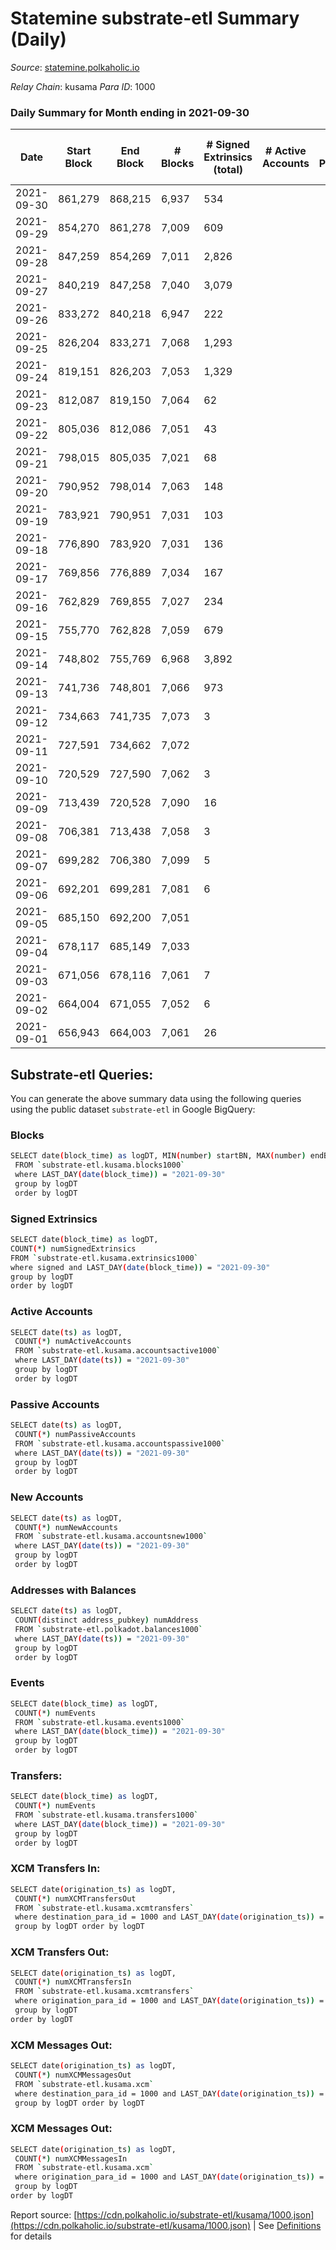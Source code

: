 # Statemine substrate-etl Summary (Daily)

_Source_: [statemine.polkaholic.io](https://statemine.polkaholic.io)

*Relay Chain*: kusama
*Para ID*: 1000



### Daily Summary for Month ending in 2021-09-30


| Date | Start Block | End Block | # Blocks | # Signed Extrinsics (total) | # Active Accounts | # Passive | # New | # Addresses with Balances | # Events | # Transfers | # XCM Transfers In | # XCM Transfers Out | # XCM In | # XCM Out | Issues | 
| ---- | ----------- | --------- | -------- | --------------------------- | ----------------- | --------- | ----- | ------------------------- | -------- | ----------- | ------------------ | ------------------- | -------- | --------- | ------ |
| 2021-09-30 | 861,279 | 868,215 | 6,937 | 534 |  |  |  | 12,360 | 21,207 | 5,181 ($1,484,079.01) |   |   |  |  |  |
| 2021-09-29 | 854,270 | 861,278 | 7,009 | 609 |  |  |  | 12,261 | 22,228 | 5,682 ($2,338,768.35) |   |   |  |  |  |
| 2021-09-28 | 847,259 | 854,269 | 7,011 | 2,826 |  |  |  | 12,080 | 32,530 | 8,976 ($27,532,103.15) |   |   |  |  |  |
| 2021-09-27 | 840,219 | 847,258 | 7,040 | 3,079 |  |  |  | 11,493 | 33,230 | 8,134 ($13,093,319.64) |   |   |  |  |  |
| 2021-09-26 | 833,272 | 840,218 | 6,947 | 222 |  |  |  | 10,968 | 18,992 | 3,385 ($53,997.96) |   |   |  |  |  |
| 2021-09-25 | 826,204 | 833,271 | 7,068 | 1,293 |  |  |  | 10,969 | 31,533 | 6,872 ($40,387.96) |   |   |  |  |  |
| 2021-09-24 | 819,151 | 826,203 | 7,053 | 1,329 |  |  |  | 11,032 | 29,702 | 3,862 ($50.75) |   |   |  |  |  |
| 2021-09-23 | 812,087 | 819,150 | 7,064 | 62 |  |  |  | 11,079 | 15,554 | 1,094 ($13,599.36) |   |   |  |  |  |
| 2021-09-22 | 805,036 | 812,086 | 7,051 | 43 |  |  |  | 11,069 | 15,217 | 832 ($7,286.19) |   |   |  |  |  |
| 2021-09-21 | 798,015 | 805,035 | 7,021 | 68 |  |  |  | 11,064 | 15,937 | 1,333 ($2,076.98) |   |   |  |  |  |
| 2021-09-20 | 790,952 | 798,014 | 7,063 | 148 |  |  |  | 11,059 | 17,720 | 2,538 ($695,586.89) |   |   |  |  |  |
| 2021-09-19 | 783,921 | 790,951 | 7,031 | 103 |  |  |  | 11,063 | 16,689 | 1,802 ($1.53) |   |   |  |  |  |
| 2021-09-18 | 776,890 | 783,920 | 7,031 | 136 |  |  |  | 11,083 | 17,456 | 2,360 ($1.87) |   |   |  |  |  |
| 2021-09-17 | 769,856 | 776,889 | 7,034 | 167 |  |  |  | 11,106 | 18,112 | 2,686 ($2.60) |   |   |  |  |  |
| 2021-09-16 | 762,829 | 769,855 | 7,027 | 234 |  |  |  | 11,147 | 20,059 | 3,950 ($5.79) |   |   |  |  |  |
| 2021-09-15 | 755,770 | 762,828 | 7,059 | 679 |  |  |  | 11,158 | 35,607 | 9,752 ($143,326,517.85) |   |   |  |  |  |
| 2021-09-14 | 748,802 | 755,769 | 6,968 | 3,892 |  |  |  | 9,739 | 57,806 | 10,558 ($111.29) |   |   |  |  |  |
| 2021-09-13 | 741,736 | 748,801 | 7,066 | 973 |  |  |  | 10,181 | 26,471 | 3,817 ($35.78) |   |   |  |  |  |
| 2021-09-12 | 734,663 | 741,735 | 7,073 | 3 |  |  |  | 10,255 | 14,213 | 51 ($0.00526) |   |   |  |  |  |
| 2021-09-11 | 727,591 | 734,662 | 7,072 |  |  |  |  | 10,254 | 14,161 |   |   |   |  |  |  |
| 2021-09-10 | 720,529 | 727,590 | 7,062 | 3 |  |  |  | 10,252 | 14,218 | 69 ($0.04) |   |   |  |  |  |
| 2021-09-09 | 713,439 | 720,528 | 7,090 | 16 |  |  |  | 10,252 | 14,601 | 336 ($0.13) |   |   |  |  |  |
| 2021-09-08 | 706,381 | 713,438 | 7,058 | 3 |  |  |  | 10,255 | 14,185 | 51 ($0.00467) |   |   |  |  |  |
| 2021-09-07 | 699,282 | 706,380 | 7,099 | 5 |  |  |  | 10,254 | 14,330 | 80 ($0.00877) |   |   |  |  |  |
| 2021-09-06 | 692,201 | 699,281 | 7,081 | 6 |  |  |  | 10,247 | 14,339 | 135 ($0.03) |   |   |  |  |  |
| 2021-09-05 | 685,150 | 692,200 | 7,051 |  |  |  |  | 10,245 | 14,106 |   |   |   |  |  |  |
| 2021-09-04 | 678,117 | 685,149 | 7,033 |  |  |  |  | 10,245 | 14,070 |   |   |   |  |  |  |
| 2021-09-03 | 671,056 | 678,116 | 7,061 | 7 |  |  |  | 10,245 | 14,332 | 149 ($89.73) |   |   |  |  |  |
| 2021-09-02 | 664,004 | 671,055 | 7,052 | 6 |  |  |  | 10,239 | 14,263 | 115 ($0.01) |   |   |  |  |  |
| 2021-09-01 | 656,943 | 664,003 | 7,061 | 26 |  |  |  | 10,234 | 14,610 | 384 ($0.08) |   |   |  |  |  |

## Substrate-etl Queries:
You can generate the above summary data using the following queries using the public dataset `substrate-etl` in Google BigQuery:

### Blocks
```bash
SELECT date(block_time) as logDT, MIN(number) startBN, MAX(number) endBN, COUNT(*) numBlocks 
 FROM `substrate-etl.kusama.blocks1000`  
 where LAST_DAY(date(block_time)) = "2021-09-30" 
 group by logDT 
 order by logDT
```

### Signed Extrinsics
```bash
SELECT date(block_time) as logDT, 
COUNT(*) numSignedExtrinsics 
FROM `substrate-etl.kusama.extrinsics1000`  
where signed and LAST_DAY(date(block_time)) = "2021-09-30" 
group by logDT 
order by logDT
```

### Active Accounts
```bash
SELECT date(ts) as logDT, 
 COUNT(*) numActiveAccounts 
 FROM `substrate-etl.kusama.accountsactive1000` 
 where LAST_DAY(date(ts)) = "2021-09-30" 
 group by logDT 
 order by logDT
```

### Passive Accounts
```bash
SELECT date(ts) as logDT, 
 COUNT(*) numPassiveAccounts 
 FROM `substrate-etl.kusama.accountspassive1000` 
 where LAST_DAY(date(ts)) = "2021-09-30" 
 group by logDT 
 order by logDT
```

### New Accounts
```bash
SELECT date(ts) as logDT, 
 COUNT(*) numNewAccounts 
 FROM `substrate-etl.kusama.accountsnew1000` 
 where LAST_DAY(date(ts)) = "2021-09-30" 
 group by logDT
 order by logDT
```

### Addresses with Balances
```bash
SELECT date(ts) as logDT,
 COUNT(distinct address_pubkey) numAddress 
 FROM `substrate-etl.polkadot.balances1000` 
 where LAST_DAY(date(ts)) = "2021-09-30" 
 group by logDT 
 order by logDT
```

### Events
```bash
SELECT date(block_time) as logDT, 
 COUNT(*) numEvents 
 FROM `substrate-etl.kusama.events1000` 
 where LAST_DAY(date(block_time)) = "2021-09-30" 
 group by logDT 
 order by logDT
```

### Transfers:
```bash
SELECT date(block_time) as logDT, 
 COUNT(*) numEvents 
 FROM `substrate-etl.kusama.transfers1000` 
 where LAST_DAY(date(block_time)) = "2021-09-30" 
 group by logDT 
 order by logDT
```

### XCM Transfers In:
```bash
SELECT date(origination_ts) as logDT, 
 COUNT(*) numXCMTransfersOut 
 FROM `substrate-etl.kusama.xcmtransfers` 
 where destination_para_id = 1000 and LAST_DAY(date(origination_ts)) = "2021-09-30" 
 group by logDT order by logDT
```

### XCM Transfers Out:
```bash
SELECT date(origination_ts) as logDT, 
 COUNT(*) numXCMTransfersIn 
 FROM `substrate-etl.kusama.xcmtransfers` 
 where origination_para_id = 1000 and LAST_DAY(date(origination_ts)) = "2021-09-30" 
 group by logDT 
order by logDT
```

### XCM Messages Out:
```bash
SELECT date(origination_ts) as logDT, 
 COUNT(*) numXCMMessagesOut 
 FROM `substrate-etl.kusama.xcm` 
 where destination_para_id = 1000 and LAST_DAY(date(origination_ts)) = "2021-09-30" 
 group by logDT order by logDT
```

### XCM Messages Out:
```bash
SELECT date(origination_ts) as logDT, 
 COUNT(*) numXCMMessagesIn 
 FROM `substrate-etl.kusama.xcm` 
 where origination_para_id = 1000 and LAST_DAY(date(origination_ts)) = "2021-09-30" 
 group by logDT 
order by logDT
```


Report source: [https://cdn.polkaholic.io/substrate-etl/kusama/1000.json](https://cdn.polkaholic.io/substrate-etl/kusama/1000.json) | See [Definitions](/DEFINITIONS.md) for details
